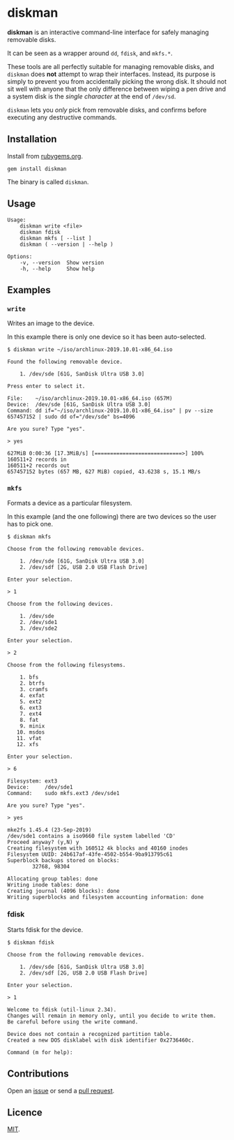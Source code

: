 # diskman

**diskman** is an interactive command-line interface for safely managing removable disks.

It can be seen as a wrapper around `dd`, `fdisk`, and `mkfs.*`.

These tools are all perfectly suitable for managing removable disks, and `diskman` does **not** attempt to wrap their interfaces. Instead, its purpose is simply to prevent you from accidentally picking the wrong disk. It should not sit well with anyone that the only difference between wiping a pen drive and a system disk is the _single character_ at the end of `/dev/sd`.

`diskman` lets you _only_ pick from removable disks, and confirms before executing any destructive commands.

## Installation

Install from [rubygems.org](https://rubygems.org/gems/diskman).

```
gem install diskman
```

The binary is called `diskman`.

## Usage

```
Usage:
    diskman write <file>
    diskman fdisk
    diskman mkfs [ --list ]
    diskman ( --version | --help )

Options:
    -v, --version  Show version
    -h, --help     Show help
```

## Examples

### `write`

Writes an image to the device.

In this example there is only one device so it has been auto-selected.

```
$ diskman write ~/iso/archlinux-2019.10.01-x86_64.iso

Found the following removable device.

    1. /dev/sde [61G, SanDisk Ultra USB 3.0]

Press enter to select it.

File:    ~/iso/archlinux-2019.10.01-x86_64.iso (657M)
Device:  /dev/sde [61G, SanDisk Ultra USB 3.0]
Command: dd if="~/iso/archlinux-2019.10.01-x86_64.iso" | pv --size 657457152 | sudo dd of="/dev/sde" bs=4096

Are you sure? Type "yes".

> yes

627MiB 0:00:36 [17.3MiB/s] [============================>] 100%
160511+2 records in
160511+2 records out
657457152 bytes (657 MB, 627 MiB) copied, 43.6238 s, 15.1 MB/s
```

### `mkfs`

Formats a device as a particular filesystem.

In this example (and the one following) there are two devices so the user has to pick one.

```
$ diskman mkfs

Choose from the following removable devices.

    1. /dev/sde [61G, SanDisk Ultra USB 3.0]
    2. /dev/sdf [2G, USB 2.0 USB Flash Drive]

Enter your selection.

> 1

Choose from the following devices.

    1. /dev/sde
    2. /dev/sde1
    3. /dev/sde2

Enter your selection.

> 2

Choose from the following filesystems.

    1. bfs
    2. btrfs
    3. cramfs
    4. exfat
    5. ext2
    6. ext3
    7. ext4
    8. fat
    9. minix
   10. msdos
   11. vfat
   12. xfs

Enter your selection.

> 6

Filesystem: ext3
Device:     /dev/sde1
Command:    sudo mkfs.ext3 /dev/sde1

Are you sure? Type "yes".

> yes

mke2fs 1.45.4 (23-Sep-2019)
/dev/sde1 contains a iso9660 file system labelled 'CD'
Proceed anyway? (y,N) y
Creating filesystem with 160512 4k blocks and 40160 inodes
Filesystem UUID: 24b617af-43fe-4502-b554-9ba913795c61
Superblock backups stored on blocks:
        32768, 98304

Allocating group tables: done
Writing inode tables: done
Creating journal (4096 blocks): done
Writing superblocks and filesystem accounting information: done
```

### fdisk

Starts fdisk for the device.

```
$ diskman fdisk

Choose from the following removable devices.

    1. /dev/sde [61G, SanDisk Ultra USB 3.0]
    2. /dev/sdf [2G, USB 2.0 USB Flash Drive]

Enter your selection.

> 1

Welcome to fdisk (util-linux 2.34).
Changes will remain in memory only, until you decide to write them.
Be careful before using the write command.

Device does not contain a recognized partition table.
Created a new DOS disklabel with disk identifier 0x2736460c.

Command (m for help):
```

## Contributions

Open an [issue](https://github.com/crdx/diskman/issues) or send a [pull request](https://github.com/crdx/diskman/pulls).

## Licence

[MIT](LICENCE.md).
